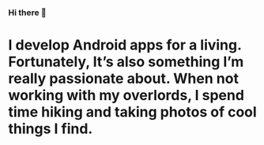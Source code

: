 ### Hi there 👋

# I develop Android apps for a living. Fortunately, It’s also something I’m really passionate about. When not working with my overlords, I spend time hiking and taking photos of cool things I find.
